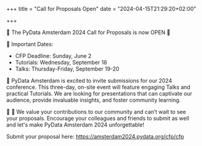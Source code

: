 +++
title = "Call for Proposals Open"
date = "2024-04-15T21:29:20+02:00"

+++

📢 The PyData Amsterdam 2024 Call for Proposals is now OPEN 🚀

📆 Important Dates:

- CFP Deadline: Sunday, June 2
- Tutorials: Wednesday, September 18
- Talks: Thursday-Friday, September 19-20

🤩 PyData Amsterdam is excited to invite submissions for our 2024 conference. This three-day, on-site event will feature engaging Talks and practical Tutorials. We are looking for presentations that can captivate our audience, provide invaluable insights, and foster community learning.

💙 🧡 We value your contributions to our community and can’t wait to see your proposals. Encourage your colleagues and friends to submit as well and let's make PyData Amsterdam 2024 unforgettable!

Submit your proposal here: https://amsterdam2024.pydata.org/cfp/cfp
